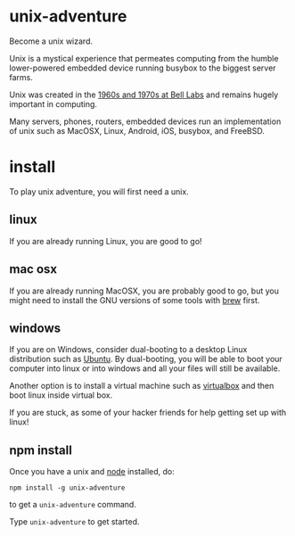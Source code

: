 # unix-adventure

Become a unix wizard.

Unix is a mystical experience that permeates computing from the humble
lower-powered embedded device running busybox to the biggest server farms.

Unix was created in the
[1960s and 1970s at Bell Labs](https://www.youtube.com/watch?v=tc4ROCJYbm0)
and remains hugely important in computing.

Many servers, phones, routers, embedded devices run an implementation of unix
such as MacOSX, Linux, Android, iOS, busybox, and FreeBSD.

# install

To play unix adventure, you will first need a unix.

## linux

If you are already running Linux, you are good to go!

## mac osx

If you are already running MacOSX, you are probably good to go, but you might
need to install the GNU versions of some tools with [brew](http://brew.sh)
first.

## windows

If you are on Windows, consider dual-booting to a desktop Linux distribution
such as [Ubuntu](http://ubuntu.com/). By dual-booting, you will be able to boot
your computer into linux or into windows and all your files will still be
available.

Another option is to install a virtual machine such as
[virtualbox](https://www.virtualbox.org/) and then boot linux inside virtual
box.

If you are stuck, as some of your hacker friends for help getting set up with
linux!

## npm install

Once you have a unix and [node](http://nodejs.org) installed, do:

```
npm install -g unix-adventure
```

to get a `unix-adventure` command.

Type `unix-adventure` to get started.
